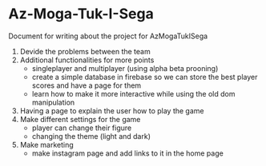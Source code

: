 # Az-Moga-Tuk-I-Sega

Document for writing about the project for AzMogaTukISega

1.	Devide the problems between the team
2.	Additional functionalities for more points
    - singleplayer and multiplayer (using alpha beta prooning)
    - create a simple database in firebase so we can store the best player scores and have a page for them
    - learn how to make it more interactive while using the old dom manipulation
3.  Having a page to explain the user how to play the game 
4.  Make different settings for the game
    - player can change their figure 
    - changing the theme (light and dark)
5.  Make marketing 
    - make instagram page and add links to it in the home page   